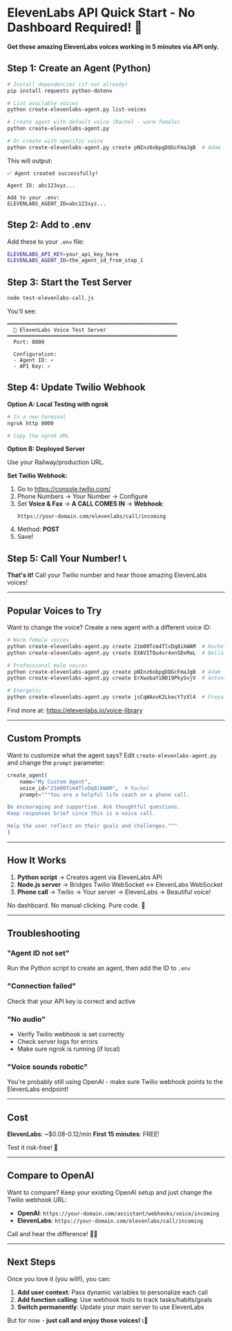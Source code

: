 # ElevenLabs API Quick Start - No Dashboard Required! 🚀

**Get those amazing ElevenLabs voices working in 5 minutes via API only.**

## Step 1: Create an Agent (Python)

```bash
# Install dependencies (if not already)
pip install requests python-dotenv

# List available voices
python create-elevenlabs-agent.py list-voices

# Create agent with default voice (Rachel - warm female)
python create-elevenlabs-agent.py

# Or create with specific voice
python create-elevenlabs-agent.py create pNInz6obpgDQGcFmaJgB  # Adam - deep male
```

This will output:
```
✅ Agent created successfully!

Agent ID: abc123xyz...

Add to your .env:
ELEVENLABS_AGENT_ID=abc123xyz...
```

## Step 2: Add to .env

Add these to your `.env` file:

```bash
ELEVENLABS_API_KEY=your_api_key_here
ELEVENLABS_AGENT_ID=the_agent_id_from_step_1
```

## Step 3: Start the Test Server

```bash
node test-elevenlabs-call.js
```

You'll see:
```
═══════════════════════════════════════════════════════
  🎤 ElevenLabs Voice Test Server
═══════════════════════════════════════════════════════
  Port: 8000

  Configuration:
  - Agent ID: ✓
  - API Key: ✓
```

## Step 4: Update Twilio Webhook

**Option A: Local Testing with ngrok**

```bash
# In a new terminal
ngrok http 8000

# Copy the ngrok URL
```

**Option B: Deployed Server**

Use your Railway/production URL.

**Set Twilio Webhook:**

1. Go to https://console.twilio.com/
2. Phone Numbers → Your Number → Configure
3. Set **Voice & Fax** → **A CALL COMES IN** → **Webhook**:
   ```
   https://your-domain.com/elevenlabs/call/incoming
   ```
4. Method: **POST**
5. Save!

## Step 5: Call Your Number! 📞

**That's it!** Call your Twilio number and hear those amazing ElevenLabs voices!

---

## Popular Voices to Try

Want to change the voice? Create a new agent with a different voice ID:

```bash
# Warm female voices
python create-elevenlabs-agent.py create 21m00Tcm4TlvDq8ikWAM  # Rachel
python create-elevenlabs-agent.py create EXAVITQu4vr4xnSDxMaL  # Bella

# Professional male voices
python create-elevenlabs-agent.py create pNInz6obpgDQGcFmaJgB  # Adam
python create-elevenlabs-agent.py create ErXwobaYiN019PkySvjV  # Antoni

# Energetic
python create-elevenlabs-agent.py create jsCqWAovK2LkecY7zXl4  # Freya
```

Find more at: https://elevenlabs.io/voice-library

---

## Custom Prompts

Want to customize what the agent says? Edit `create-elevenlabs-agent.py` and change the `prompt` parameter:

```python
create_agent(
    name="My Custom Agent",
    voice_id="21m00Tcm4TlvDq8ikWAM",  # Rachel
    prompt="""You are a helpful life coach on a phone call.

Be encouraging and supportive. Ask thoughtful questions.
Keep responses brief since this is a voice call.

Help the user reflect on their goals and challenges."""
)
```

---

## How It Works

1. **Python script** → Creates agent via ElevenLabs API
2. **Node.js server** → Bridges Twilio WebSocket ↔ ElevenLabs WebSocket
3. **Phone call** → Twilio → Your server → ElevenLabs → Beautiful voice!

No dashboard. No manual clicking. Pure code. 🎯

---

## Troubleshooting

### "Agent ID not set"
Run the Python script to create an agent, then add the ID to `.env`

### "Connection failed"
Check that your API key is correct and active

### "No audio"
- Verify Twilio webhook is set correctly
- Check server logs for errors
- Make sure ngrok is running (if local)

### "Voice sounds robotic"
You're probably still using OpenAI - make sure Twilio webhook points to the ElevenLabs endpoint!

---

## Cost

**ElevenLabs**: ~$0.08-0.12/min
**First 15 minutes**: FREE!

Test it risk-free! 🎉

---

## Compare to OpenAI

Want to compare? Keep your existing OpenAI setup and just change the Twilio webhook URL:

- **OpenAI**: `https://your-domain.com/assistant/webhooks/voice/incoming`
- **ElevenLabs**: `https://your-domain.com/elevenlabs/call/incoming`

Call and hear the difference! 🎤✨

---

## Next Steps

Once you love it (you will!), you can:

1. **Add user context**: Pass dynamic variables to personalize each call
2. **Add function calling**: Use webhook tools to track tasks/habits/goals
3. **Switch permanently**: Update your main server to use ElevenLabs

But for now - **just call and enjoy those voices!** 📞🎉
